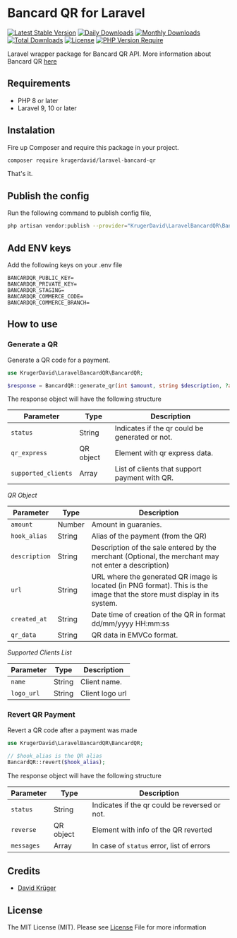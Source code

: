 # Bancard QR for Laravel
[![Latest Stable Version](http://poser.pugx.org/krugerdavid/laravel-bancard-qr/v)](https://packagist.org/packages/krugerdavid/laravel-bancard-qr)
[![Daily Downloads](http://poser.pugx.org/krugerdavid/laravel-bancard-qr/d/daily)](https://packagist.org/packages/krugerdavid/laravel-bancard-qr)
[![Monthly Downloads](http://poser.pugx.org/krugerdavid/laravel-bancard-qr/d/monthly)](https://packagist.org/packages/krugerdavid/laravel-bancard-qr)
[![Total Downloads](http://poser.pugx.org/krugerdavid/laravel-bancard-qr/downloads)](https://packagist.org/packages/krugerdavid/laravel-bancard-qr)
[![License](http://poser.pugx.org/krugerdavid/laravel-bancard-qr/license)](https://packagist.org/packages/krugerdavid/laravel-bancard-qr)
[![PHP Version Require](http://poser.pugx.org/krugerdavid/laravel-bancard-qr/require/php)](https://packagist.org/packages/krugerdavid/laravel-bancard-qr)

Laravel wrapper package for Bancard QR API. More information about Bancard QR [here](https://www.bancard.com.py/pagos-qr)

## Requirements

* PHP 8 or later
* Laravel 9, 10 or later

## Instalation

Fire up Composer and require this package in your project.
```bash
composer require krugerdavid/laravel-bancard-qr
```
That's it.

## Publish the config

Run the following command to publish config file,

```bash
php artisan vendor:publish --provider="KrugerDavid\LaravelBancardQR\BancardQRServiceProvider"
```

## Add ENV keys

Add the following keys on your .env file
```
BANCARDQR_PUBLIC_KEY=
BANCARDQR_PRIVATE_KEY=
BANCARDQR_STAGING=
BANCARDQR_COMMERCE_CODE=
BANCARDQR_COMMERCE_BRANCH=
```
## How to use
### Generate a QR
Generate a QR code for a payment.
```php
use KrugerDavid\LaravelBancardQR\BancardQR;

$response = BancardQR::generate_qr(int $amount, string $description, ?array $promotions);
```

The response object will have the following structure

| Parameter | Type | Description |
| --- | --- | --- |
| `status` | String | Indicates if the qr could be generated or not. |
| `qr_express` | QR object | Element with qr express data. |
| `supported_clients` | Array | List of clients that support payment with QR. |

*QR Object*

| Parameter | Type | Description |
| --- | --- | --- |
| `amount` | Number | Amount in guaraníes. |
| `hook_alias` | String | Alias of the payment (from the QR) |
| `description` | String | Description of the sale entered by the merchant (Optional, the merchant may not enter a description) |
| `url` | String | URL where the generated QR image is located (in PNG format). This is the image that the store must display in its system. |
| `created_at` | String | Date time of creation of the QR in format dd/mm/yyyy HH:mm:ss |
| `qr_data` | String | QR data in EMVCo format. |

*Supported Clients List*

| Parameter | Type | Description |
| --- | --- | --- |
| `name` | String | Client name. |
| `logo_url` | String | Client logo url |

### Revert QR Payment
Revert a QR code after a payment was made
```php
use KrugerDavid\LaravelBancardQR\BancardQR;

// $hook_alias is the QR alias
BancardQR::revert($hook_alias);
```
The response object will have the following structure

| Parameter | Type | Description |
| --- | --- | --- |
| `status` | String | Indicates if the qr could be reversed or not. |
| `reverse` | QR object | Element with info of the QR reverted |
| `messages` | Array | In case of `status` error, list of errors |

## Credits

- [David Krüger](https://github.com/krugerdavid)

## License

The MIT License (MIT). Please see [License](LICENSE.md) File for more information  
